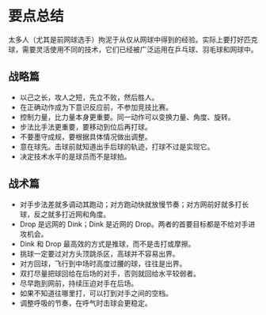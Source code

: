 # 要点总结

太多人（尤其是前网球选手）拘泥于从仅从网球中得到的经验。实际上要打好匹克球，需要灵活使用不同的技术，它们已经被广泛运用在乒乓球、羽毛球和网球中。

## 战略篇

* 以己之长，攻人之短，先立不败，然后胜人。
* 在正确动作成为下意识反应前，不参加竞技比赛。
* 控制力量，比力量本身更重要。同一动作可以变换力量、角度、旋转。
* 步法比手法更重要，要移动到位后再打球。
* 不要墨守成规，要根据具体情况做出调整。
* 意在球先。击球前就知道出手后球的轨迹，打球不过是实现它。
* 决定技术水平的是球员而不是球拍。

## 战术篇

* 对手步法差就多调动其跑动；对方跑动快就放慢节奏；对方网前好就多打长球，反之就多打近网和角度。
* Drop 是远网的 Dink；Dink 是近网的 Drop。两者的首要目标都是不给对手进攻机会。
* Dink 和 Drop 最高效的方式是推球，而不是击打或摩擦。
* 挑球一定要过对方头顶跳杀区，高球并不容易出界。
* 对方回球，飞行到中场时高度过腰的球，往往是出界。
* 双打尽量把球回给在后场的对手，否则就回给水平较弱者。
* 尽早跑到网前，持续压迫对手在后场。
* 如果不知道往哪里打，可以打到对手之间的空档。
* 调整呼吸的节奏，在呼气时击球会更稳定。


